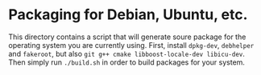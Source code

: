 # Packaging for Debian, Ubuntu, etc.

This directory contains a script that will generate soure package for the
operating system you are currently using. First, install `dpkg-dev`, `debhelper`
and `fakeroot`, but also `git g++ cmake libboost-locale-dev libicu-dev`.
Then simply run `./build.sh` in order to build packages for your system.
